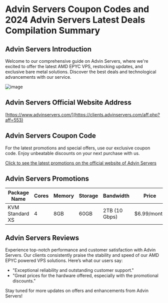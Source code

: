 # Advin Servers Coupon Codes and 2024 Advin Servers Latest Deals Compilation Summary

## Advin Servers Introduction
Welcome to our comprehensive guide on Advin Servers, where we're excited to offer the latest AMD EPYC VPS, restocking updates, and exclusive bare metal solutions. Discover the best deals and technological advancements with our service.

![image](https://github.com/hp5056294/AdvinServers/assets/167742518/e82e5c3e-5ace-4661-9503-a707330437c7)

## Advin Servers Official Website Address
[https://www.advinservers.com/](https://clients.advinservers.com/aff.php?aff=553)

## Advin Servers Coupon Code
For the latest promotions and special offers, use our exclusive coupon code. Enjoy unbeatable discounts on your next purchase with us.

[Click to see the latest promotions on the official website of Advin Servers](https://clients.advinservers.com/aff.php?aff=553)

## Advin Servers Promotions
| Package Name      | Cores | Memory | Storage | Bandwidth    | Price       |
|-------------------|-------|--------|---------|--------------|-------------|
| KVM Standard XS   | 4     | 8GB    | 60GB    | 2TB (10 Gbps) | $6.99/month |

## Advin Servers Reviews
Experience top-notch performance and customer satisfaction with Advin Servers. Our clients consistently praise the stability and speed of our AMD EPYC powered VPS solutions. Here’s what our users say:
- "Exceptional reliability and outstanding customer support."
- "Great prices for the hardware offered, especially with the promotional discounts."

Stay tuned for more updates on offers and enhancements from Advin Servers!
